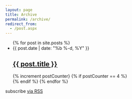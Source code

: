 ```yaml
---
layout: page
title: Archive
permalink: /archive/
redirect_from:
  - /post.aspx
---
```


<div class="container">
  <div class="row">
      <div class="col-md-9">    
          <ul class="post-list">
            {% for post in site.posts %}
              <li>
                <span class="post-meta">{{ post.date | date: "%b %-d, %Y" }}</span>
                <h2>
                  <a class="post-link" href="{{ post.url | prepend: site.baseurl }}">{{ post.title }}</a>
                </h2>
              </li>
              {% increment postCounter}
              {% if postCounter == 4 %}
                <div data-type="ad" data-publisher="lqm.pietschsoft.site" data-format="728x90" data-zone="ros" ></div>
              {% endif %}
            {% endfor %}
          </ul>
          <p class="rss-subscribe">subscribe <a href="{{ "/feed" | prepend: site.baseurl }}">via RSS</a></p>
        </div>
        <div class="col-md-3">
            <div data-type="ad" data-publisher="lqm.pietschsoft.site" data-format="160x600" data-zone="ros" ></div>
        </div>
    </div>
</div>